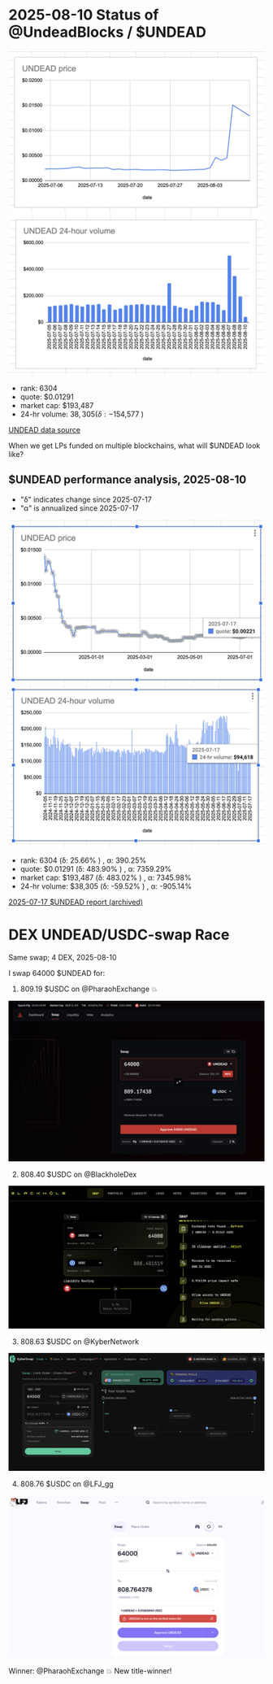 # 2025-08-10 Status of @UndeadBlocks / $UNDEAD 

![$UNDEAD rank](imgs/01a-rank.png) 
![$UNDEAD quote](imgs/01b-quote.png) 
![$UNDEAD market captalization](imgs/01c-cap.png) 
![$UNDEAD 24-hour volume](imgs/01d-vol.png) 

* rank: 6304 
* quote: $0.01291 
* market cap: $193,487 
* 24-hr volume: $38,305 (δ: -$154,577 ) 


[UNDEAD data source](https://www.coingecko.com/en/coins/undead-blocks) 



When we get LPs funded on multiple blockchains, what will $UNDEAD look like? 

## $UNDEAD performance analysis, 2025-08-10 

* "δ" indicates change since 2025-07-17 
* "α" is annualized since 2025-07-17 

![$UNDEAD rank](/blog/snapshot/imgs/01a-rank.png) 
![$UNDEAD quote](/blog/snapshot/imgs/01b-quote.png) 
![$UNDEAD market captalization](/blog/snapshot/imgs/01c-cap.png) 
![$UNDEAD 24-hour volume](/blog/snapshot/imgs/01d-vol.png) 

* rank: 6304 (δ: 25.66% ) , α: 390.25% 
* quote: $0.01291 (δ: 483.90% ) , α: 7359.29% 
* market cap: $193,487 (δ: 483.02% ) , α: 7345.98% 
* 24-hr volume: $38,305 (δ: -59.52% ) , α: -905.14% 

[2025-07-17 $UNDEAD report (archived)](https://github.com/pivoteur/biz/tree/main/blog/snapshot) 

# DEX UNDEAD/USDC-swap Race 

Same swap; 4 DEX, 2025-08-10 

I swap 64000 $UNDEAD for: 

1. 809.19 $USDC on @PharaohExchange 💥 

![UNDEAD/USDC swap on Pharaoh](imgs/02a-pharaoh.png) 

2. 808.40 $USDC on @BlackholeDex 

![UNDEAD/USDC swap on Blackhole](imgs/02b-blackhole.png) 

3. 808.63 $USDC on @KyberNetwork 

![UNDEAD/USDC swap on Kyber](imgs/02c-kyber.png) 

4. 808.76 $USDC on @LFJ_gg 

![UNDEAD/USDC swap on LFJ](imgs/02d-lfj.png) 

Winner: @PharaohExchange 💥 New title-winner! 
